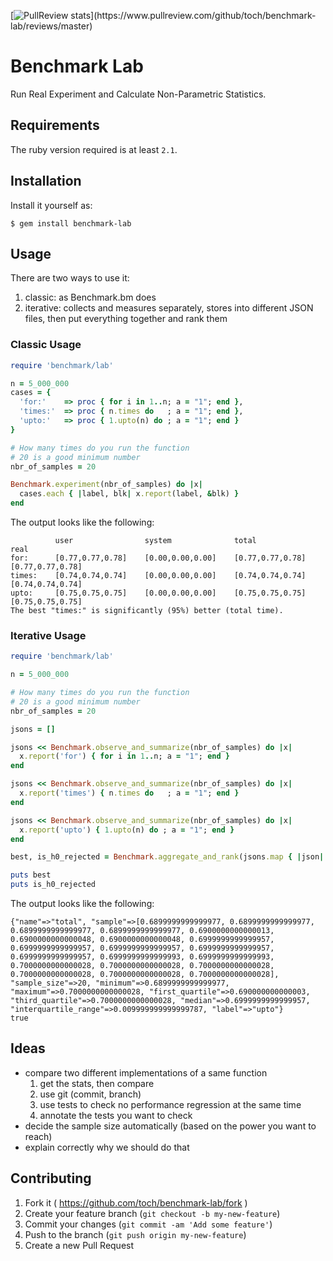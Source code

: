 [![PullReview stats](https://www.pullreview.com/github/toch/benchmark-lab/badges/master.svg?)](https://www.pullreview.com/github/toch/benchmark-lab/reviews/master)

# Benchmark Lab

Run Real Experiment and Calculate Non-Parametric Statistics.

## Requirements

The ruby version required is at least `2.1`.

## Installation

Install it yourself as:

    $ gem install benchmark-lab

## Usage

There are two ways to use it:
1. classic: as Benchmark.bm does
2. iterative: collects and measures separately, stores into different JSON
files, then put everything together and rank them

### Classic Usage

```Ruby
require 'benchmark/lab'

n = 5_000_000
cases = {
  'for:'    => proc { for i in 1..n; a = "1"; end },
  'times:'  => proc { n.times do   ; a = "1"; end },
  'upto:'   => proc { 1.upto(n) do ; a = "1"; end }
}

# How many times do you run the function
# 20 is a good minimum number
nbr_of_samples = 20

Benchmark.experiment(nbr_of_samples) do |x|
  cases.each { |label, blk| x.report(label, &blk) }
end
```

The output looks like the following:
```
          user                system              total               real
for:      [0.77,0.77,0.78]    [0.00,0.00,0.00]    [0.77,0.77,0.78]    [0.77,0.77,0.78]
times:    [0.74,0.74,0.74]    [0.00,0.00,0.00]    [0.74,0.74,0.74]    [0.74,0.74,0.74]
upto:     [0.75,0.75,0.75]    [0.00,0.00,0.00]    [0.75,0.75,0.75]    [0.75,0.75,0.75]
The best "times:" is significantly (95%) better (total time).
```

### Iterative Usage

```Ruby
require 'benchmark/lab'

n = 5_000_000

# How many times do you run the function
# 20 is a good minimum number
nbr_of_samples = 20

jsons = []

jsons << Benchmark.observe_and_summarize(nbr_of_samples) do |x|
  x.report('for') { for i in 1..n; a = "1"; end }
end

jsons << Benchmark.observe_and_summarize(nbr_of_samples) do |x|
  x.report('times') { n.times do   ; a = "1"; end }
end

jsons << Benchmark.observe_and_summarize(nbr_of_samples) do |x|
  x.report('upto') { 1.upto(n) do ; a = "1"; end }
end

best, is_h0_rejected = Benchmark.aggregate_and_rank(jsons.map { |json| JSON.parse(json) })

puts best
puts is_h0_rejected
```

The output looks like the following:
```
{"name"=>"total", "sample"=>[0.6899999999999977, 0.6899999999999977, 0.6899999999999977, 0.6899999999999977, 0.6900000000000013, 0.6900000000000048, 0.6900000000000048, 0.6999999999999957, 0.6999999999999957, 0.6999999999999957, 0.6999999999999957, 0.6999999999999957, 0.6999999999999993, 0.6999999999999993, 0.7000000000000028, 0.7000000000000028, 0.7000000000000028, 0.7000000000000028, 0.7000000000000028, 0.7000000000000028], "sample_size"=>20, "minimum"=>0.6899999999999977, "maximum"=>0.7000000000000028, "first_quartile"=>0.690000000000003, "third_quartile"=>0.7000000000000028, "median"=>0.6999999999999957, "interquartile_range"=>0.009999999999999787, "label"=>"upto"}
true
```

## Ideas

* compare two different implementations of a same function
  1. get the stats, then compare
  2. use git (commit, branch)
  3. use tests to check no performance regression at the same time
  4. annotate the tests you want to check
* decide the sample size automatically (based on the power you want to reach)
* explain correctly why we should do that

## Contributing

1. Fork it ( https://github.com/toch/benchmark-lab/fork )
2. Create your feature branch (`git checkout -b my-new-feature`)
3. Commit your changes (`git commit -am 'Add some feature'`)
4. Push to the branch (`git push origin my-new-feature`)
5. Create a new Pull Request
